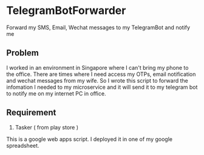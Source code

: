# TelegramBotForwarder
Forward my SMS, Email, Wechat messages to my TelegramBot and notify me

## Problem

I worked in an environment in Singapore where I can't bring my phone to the office. There are times where I need access my OTPs, email notification and wechat messages from my wife. So I wrote this script to forward the infomation I needed to my microservice and it will send it to my telegram bot to notify me on my internet PC in office.

## Requirement

1. Tasker ( from play store )

This is a google web apps script. I deployed it in one of my google spreadsheet.
